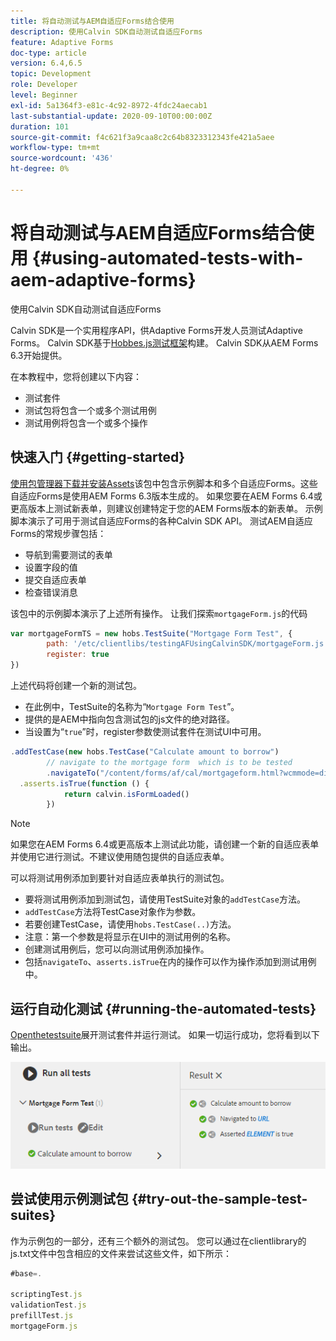 ```yaml
---
title: 将自动测试与AEM自适应Forms结合使用
description: 使用Calvin SDK自动测试自适应Forms
feature: Adaptive Forms
doc-type: article
version: 6.4,6.5
topic: Development
role: Developer
level: Beginner
exl-id: 5a1364f3-e81c-4c92-8972-4fdc24aecab1
last-substantial-update: 2020-09-10T00:00:00Z
duration: 101
source-git-commit: f4c621f3a9caa8c2c64b8323312343fe421a5aee
workflow-type: tm+mt
source-wordcount: '436'
ht-degree: 0%

---
```


# 将自动测试与AEM自适应Forms结合使用 {#using-automated-tests-with-aem-adaptive-forms}

使用Calvin SDK自动测试自适应Forms

Calvin SDK是一个实用程序API，供Adaptive Forms开发人员测试Adaptive Forms。 Calvin SDK基于[Hobbes.js测试框架](https://experienceleague.adobe.com/docs/experience-manager-release-information/aem-release-updates/previous-updates/aem-previous-versions.html)构建。 Calvin SDK从AEM Forms 6.3开始提供。

在本教程中，您将创建以下内容：

* 测试套件
* 测试包将包含一个或多个测试用例
* 测试用例将包含一个或多个操作

## 快速入门 {#getting-started}

[使用包管理器下载并安装Assets](assets/testingadaptiveformsusingcalvinsdk1.zip)该包中包含示例脚本和多个自适应Forms。这些自适应Forms是使用AEM Forms 6.3版本生成的。 如果您要在AEM Forms 6.4或更高版本上测试新表单，则建议创建特定于您的AEM Forms版本的新表单。 示例脚本演示了可用于测试自适应Forms的各种Calvin SDK API。 测试AEM自适应Forms的常规步骤包括：

* 导航到需要测试的表单
* 设置字段的值
* 提交自适应表单
* 检查错误消息

该包中的示例脚本演示了上述所有操作。
让我们探索`mortgageForm.js`的代码

```javascript
var mortgageFormTS = new hobs.TestSuite("Mortgage Form Test", {
        path: '/etc/clientlibs/testingAFUsingCalvinSDK/mortgageForm.js',
        register: true
})
```

上述代码将创建一个新的测试包。

* 在此例中，TestSuite的名称为“`Mortgage Form Test`”。
* 提供的是AEM中指向包含测试包的js文件的绝对路径。
* 当设置为“`true`”时，register参数使测试套件在测试UI中可用。

```javascript
.addTestCase(new hobs.TestCase("Calculate amount to borrow")
        // navigate to the mortgage form  which is to be tested
        .navigateTo("/content/forms/af/cal/mortgageform.html?wcmmode=disabled")
  .asserts.isTrue(function () {
            return calvin.isFormLoaded()
        })
```

>[!NOTE]
>
>如果您在AEM Forms 6.4或更高版本上测试此功能，请创建一个新的自适应表单并使用它进行测试。不建议使用随包提供的自适应表单。

可以将测试用例添加到要针对自适应表单执行的测试包。

* 要将测试用例添加到测试包，请使用TestSuite对象的`addTestCase`方法。
* `addTestCase`方法将TestCase对象作为参数。
* 若要创建TestCase，请使用`hobs.TestCase(..)`方法。
* 注意：第一个参数是将显示在UI中的测试用例的名称。
* 创建测试用例后，您可以向测试用例添加操作。
* 包括`navigateTo`、`asserts.isTrue`在内的操作可以作为操作添加到测试用例中。

## 运行自动化测试 {#running-the-automated-tests}

[Openthetestsuite](http://localhost:4502/libs/granite/testing/hobbes.html)展开测试套件并运行测试。 如果一切运行成功，您将看到以下输出。

![calvinsdk](assets/calvinimage.png)

## 尝试使用示例测试包 {#try-out-the-sample-test-suites}

作为示例包的一部分，还有三个额外的测试包。 您可以通过在clientlibrary的js.txt文件中包含相应的文件来尝试这些文件，如下所示：

```javascript
#base=.

scriptingTest.js
validationTest.js
prefillTest.js
mortgageForm.js
```
